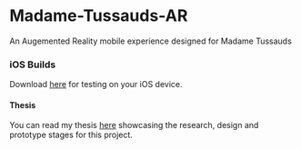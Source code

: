 # Madame-Tussauds-AR
An Augemented Reality mobile experience designed for Madame Tussauds

### iOS Builds

Download [here](https://drive.google.com/open?id=13MJE3cwNiRzkHsbmxyqyO5E0mSEDCvOY) for testing on your iOS device.

#### Thesis

You can read my thesis [here](https://github.com/JoshuaViado/Madame-Tussauds-AR/blob/master/Madame%20Tussauds%20AR%20thesis.pdf) showcasing the research, design and prototype stages for this project.

